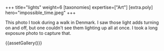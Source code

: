 +++
title="lights"
weight=6
[taxonomies]
expertise=["Art"]
[extra.poly]
hero="impossible_time.jpeg"
+++

This photo I took during a walk in Denmark. I saw those light adds turning on and off, but one couldn't see them lighting up all at once. I took a long exposure photo to capture that.

{{assetGallery()}}